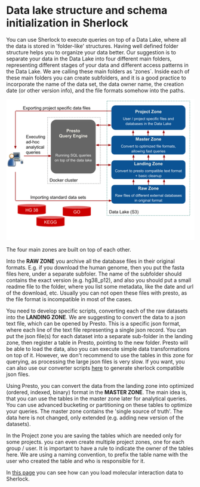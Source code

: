 # Data lake structure and schema initialization in Sherlock


You can use Sherlock to execute queries on top of a Data Lake, where all the data is stored in 'folder-like' structures. 
Having well defined folder structure helps you to organize your data better.  Our suggestion 
is to separate your data in the Data Lake into four different main folders, representing different 
stages of your data and different access patterns in the Data Lake. We are calling these main folders as 'zones`.
Inside each of these main folders you can create subfolders, and it is a good practice to incorporate 
the name of the data set, the data owner name, the creation date (or other version info), and the file formats 
somehow into the paths.

![Main components of Sherlock](images/overview.svg)

The four main zones are built on top of each other.

Into the **RAW ZONE** you archive all the database files in their original formats. E.g. if you download the human 
genome, then you put the fasta files here, under a separate subfoler. The name of the subfolder should contains the 
exact version (e.g. hg38_p12), and also you should put a small readme file to the folder, where you list some metadata,
like the date and url of the download, etc. Usually you can not open these files with presto, as the file format is
incompatible in most of the cases.

You need to develop specific scripts, converting each of the raw datasets into the **LANDING ZONE**. We are suggesting 
to convert the data to a json text file, which can be opened by Presto. This is a specific json format, where each
line of the text file representing a single json record. You can put the json file(s) for each
dataset into a separate sub-folder in the landing zone, then register a table in Presto, pointing to the
new folder. Presto will be able to load the data, also you can execute simple data transformations on top of it. However, 
we don't recommend to use the tables in this zone for querying, as processing the large json files is very slow.
If you want, you can also use our converter scripts [here](https://github.com/NetBiol/sherlock/tree/master/loaders) 
to generate sherlock compatible json files.

Using Presto, you can convert the data from the landing zone into optimized (ordered, indexed, binary) format in the
**MASTER ZONE**. The main idea is, that you can use the tables in the master zone later for analytical queries. You 
can use advanced bucketing or partitioning on these tables to optimize your queries. The master zone contains the
'single source of truth'. The data here is not changed, only extended (e.g. adding new version of the datasets).

In the Project zone you are saving the tables which are needed only for some projects. you can even create multiple
project zones, one for each group / user. It is important to have a rule to indicate the owner of the tables here.
We are using a naming convention, to prefix the table name with the user who created the table and who is responsible
for it.

In [this page](loaders/load_interaction_data.md) you can see how can you load molecular interaction data to Sherlock.